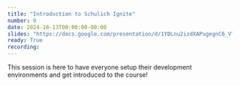 ```yaml
---
title: "Introduction to Schulich Ignite"
number: 0
date: 2024-10-13T00:00:00-00:00
slides: "https://docs.google.com/presentation/d/1YDLnu2izdXAPugegnC6_VTLPRpyskd-Hcz-Yai4ye9Y/edit?usp=sharing"
ready: True
recording: 
---
```


This session is here to have everyone setup their development environments and get introduced to the course!
